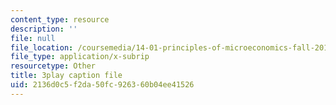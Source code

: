 ```yaml
---
content_type: resource
description: ''
file: null
file_location: /coursemedia/14-01-principles-of-microeconomics-fall-2018/2136d0c5f2da50fc926360b04ee41526_TSYNHb6YBEE.vtt
file_type: application/x-subrip
resourcetype: Other
title: 3play caption file
uid: 2136d0c5-f2da-50fc-9263-60b04ee41526
---
```


